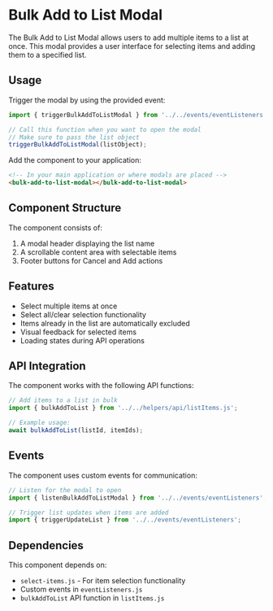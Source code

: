 # Bulk Add to List Modal

The Bulk Add to List Modal allows users to add multiple items to a list at once. This modal provides a user interface for selecting items and adding them to a specified list.

## Usage

Trigger the modal by using the provided event:

```javascript
import { triggerBulkAddToListModal } from '../../events/eventListeners';

// Call this function when you want to open the modal
// Make sure to pass the list object
triggerBulkAddToListModal(listObject);
```

Add the component to your application:

```html
<!-- In your main application or where modals are placed -->
<bulk-add-to-list-modal></bulk-add-to-list-modal>
```

## Component Structure

The component consists of:
1. A modal header displaying the list name
2. A scrollable content area with selectable items
3. Footer buttons for Cancel and Add actions

## Features

- Select multiple items at once
- Select all/clear selection functionality
- Items already in the list are automatically excluded
- Visual feedback for selected items
- Loading states during API operations

## API Integration

The component works with the following API functions:

```javascript
// Add items to a list in bulk
import { bulkAddToList } from '../../helpers/api/listItems.js';

// Example usage:
await bulkAddToList(listId, itemIds);
```

## Events

The component uses custom events for communication:

```javascript
// Listen for the modal to open
import { listenBulkAddToListModal } from '../../events/eventListeners';

// Trigger list updates when items are added
import { triggerUpdateList } from '../../events/eventListeners';
```

## Dependencies

This component depends on:
- `select-items.js` - For item selection functionality
- Custom events in `eventListeners.js`
- `bulkAddToList` API function in `listItems.js`